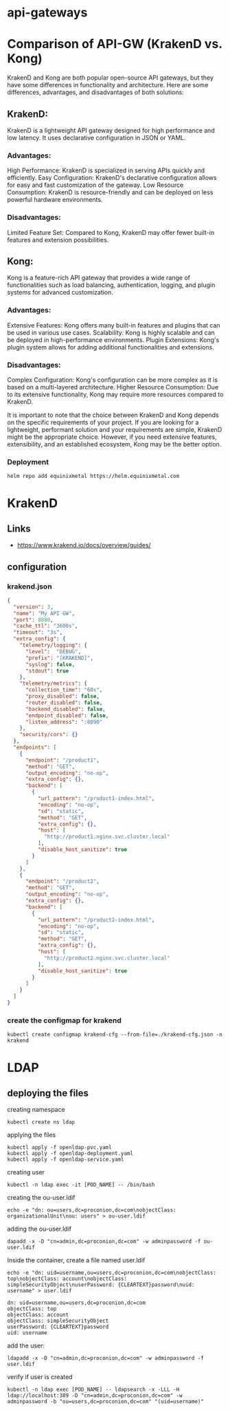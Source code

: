 # api-gateways
# Comparison of API-GW (KrakenD vs. Kong)

KrakenD and Kong are both popular open-source API gateways, but they have some differences in functionality and architecture. Here are some differences, advantages, and disadvantages of both solutions:

## KrakenD:

KrakenD is a lightweight API gateway designed for high performance and low latency. It uses declarative configuration in JSON or YAML.
### Advantages:
High Performance: KrakenD is specialized in serving APIs quickly and efficiently.
Easy Configuration: KrakenD's declarative configuration allows for easy and fast customization of the gateway.
Low Resource Consumption: KrakenD is resource-friendly and can be deployed on less powerful hardware environments.
### Disadvantages:
Limited Feature Set: Compared to Kong, KrakenD may offer fewer built-in features and extension possibilities.

## Kong:

Kong is a feature-rich API gateway that provides a wide range of functionalities such as load balancing, authentication, logging, and plugin systems for advanced customization.
### Advantages:
Extensive Features: Kong offers many built-in features and plugins that can be used in various use cases.
Scalability: Kong is highly scalable and can be deployed in high-performance environments.
Plugin Extensions: Kong's plugin system allows for adding additional functionalities and extensions.
### Disadvantages:
Complex Configuration: Kong's configuration can be more complex as it is based on a multi-layered architecture.
Higher Resource Consumption: Due to its extensive functionality, Kong may require more resources compared to KrakenD.

It is important to note that the choice between KrakenD and Kong depends on the specific requirements of your project. If you are looking for a lightweight, performant solution and your requirements are simple, KrakenD might be the appropriate choice. However, if you need extensive features, extensibility, and an established ecosystem, Kong may be the better option.

### Deployment
```shell
helm repo add equinixmetal https://helm.equinixmetal.com
```

# KrakenD
## Links
* https://www.krakend.io/docs/overview/guides/

## configuration
### krakend.json
```json
{
  "version": 3,
  "name": "My API GW",
  "port": 8080,
  "cache_ttl": "3600s",
  "timeout": "3s",
  "extra_config": {
    "telemetry/logging": {
      "level":  "DEBUG",
      "prefix": "[KRAKEND]",
      "syslog": false,
      "stdout": true
    },
    "telemetry/metrics": {
      "collection_time": "60s",
      "proxy_disabled": false,
      "router_disabled": false,
      "backend_disabled": false,
      "endpoint_disabled": false,
      "listen_address": ":8090"
    },
    "security/cors": {}
  },
  "endpoints": [
    {
      "endpoint": "/product1",
      "method": "GET",
      "output_encoding": "no-op",
      "extra_config": {},
      "backend": [
        {
          "url_pattern": "/product1-index.html",
          "encoding": "no-op",
          "sd": "static",
          "method": "GET",
          "extra_config": {},
          "host": [
            "http://product1.nginx.svc.cluster.local"
          ],
          "disable_host_sanitize": true
        }
      ]
    },
    {
      "endpoint": "/product2",
      "method": "GET",
      "output_encoding": "no-op",
      "extra_config": {},
      "backend": [
        {
          "url_pattern": "/product2-index.html",
          "encoding": "no-op",
          "sd": "static",
          "method": "GET",
          "extra_config": {},
          "host": [
            "http://product2.nginx.svc.cluster.local"
          ],
          "disable_host_sanitize": true
        }
      ]
    }
  ]
}
```
### create the configmap for krakend
```shell
kubectl create configmap krakend-cfg --from-file=./krakend-cfg.json -n krakend
```
# LDAP
## deploying the files
creating namespace
```shell
kubectl create ns ldap
```
applying the files
```shell
kubectl apply -f openldap-pvc.yaml
kubectl apply -f openldap-deployment.yaml
kubectl apply -f openldap-service.yaml
```
creating user
```shell
kubectl -n ldap exec -it [POD_NAME] -- /bin/bash
```
creating the ou-user.ldif
```shell
echo -e "dn: ou=users,dc=proconion,dc=com\nobjectClass: organizationalUnit\nou: users" > ou-user.ldif
```
adding the ou-user.ldif
```shell
dapadd -x -D "cn=admin,dc=proconion,dc=com" -w adminpassword -f ou-user.ldif
```

Inside the container, create a file named user.ldif
```shell
echo -e "dn: uid=username,ou=users,dc=proconion,dc=com\nobjectClass: top\nobjectClass: account\nobjectClass: simpleSecurityObject\nuserPassword: {CLEARTEXT}password\nuid: username" > user.ldif
```
```shell
dn: uid=username,ou=users,dc=proconion,dc=com
objectClass: top
objectClass: account
objectClass: simpleSecurityObject
userPassword: {CLEARTEXT}password
uid: username
```
add the user:
```shell
ldapadd -x -D "cn=admin,dc=proconion,dc=com" -w adminpassword -f user.ldif
```

verify if user is created
```shell
kubectl -n ldap exec [POD_NAME] -- ldapsearch -x -LLL -H ldap://localhost:389 -D "cn=admin,dc=proconion,dc=com" -w adminpassword -b "ou=users,dc=proconion,dc=com" "(uid=username)"
```
